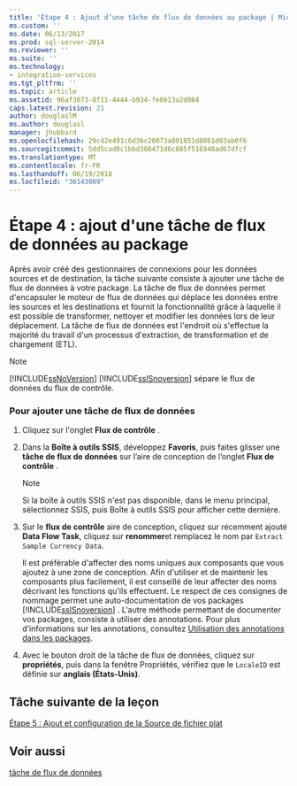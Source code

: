 ```yaml
---
title: 'Étape 4 : Ajout d’une tâche de flux de données au package | Microsoft Docs'
ms.custom: ''
ms.date: 06/13/2017
ms.prod: sql-server-2014
ms.reviewer: ''
ms.suite: ''
ms.technology:
- integration-services
ms.tgt_pltfrm: ''
ms.topic: article
ms.assetid: 96af3073-8f11-4444-b934-fe8613a2d084
caps.latest.revision: 21
author: douglaslM
ms.author: douglasl
manager: jhubbard
ms.openlocfilehash: 29c42e491c6d36c20073a801051d8861d03ab0f6
ms.sourcegitcommit: 5dd5cad0c1bbd308471d6c885f516948ad67dfcf
ms.translationtype: MT
ms.contentlocale: fr-FR
ms.lasthandoff: 06/19/2018
ms.locfileid: "36143089"
---
```

# <a name="step-4-adding-a-data-flow-task-to-the-package"></a>Étape 4 : ajout d'une tâche de flux de données au package
  Après avoir créé des gestionnaires de connexions pour les données sources et de destination, la tâche suivante consiste à ajouter une tâche de flux de données à votre package. La tâche de flux de données permet d'encapsuler le moteur de flux de données qui déplace les données entre les sources et les destinations et fournit la fonctionnalité grâce à laquelle il est possible de transformer, nettoyer et modifier les données lors de leur déplacement. La tâche de flux de données est l'endroit où s'effectue la majorité du travail d'un processus d'extraction, de transformation et de chargement (ETL).  
  
> [!NOTE]  
>  [!INCLUDE[ssNoVersion](../includes/ssnoversion-md.md)] [!INCLUDE[ssISnoversion](../includes/ssisnoversion-md.md)] sépare le flux de données du flux de contrôle.  
  
### <a name="to-add-a-data-flow-task"></a>Pour ajouter une tâche de flux de données  
  
1.  Cliquez sur l'onglet **Flux de contrôle** .  
  
2.  Dans la **Boîte à outils SSIS**, développez **Favoris**, puis faites glisser une **tâche de flux de données** sur l’aire de conception de l’onglet **Flux de contrôle** .  
  
    > [!NOTE]  
    >  Si la boîte à outils SSIS n'est pas disponible, dans le menu principal, sélectionnez SSIS, puis Boîte à outils SSIS pour afficher cette dernière.  
  
3.  Sur le **flux de contrôle** aire de conception, cliquez sur récemment ajouté **Data Flow Task**, cliquez sur **renommer**et remplacez le nom par `Extract Sample Currency Data`.  
  
     Il est préférable d'affecter des noms uniques aux composants que vous ajoutez à une zone de conception. Afin d'utiliser et de maintenir les composants plus facilement, il est conseillé de leur affecter des noms décrivant les fonctions qu'ils effectuent. Le respect de ces consignes de nommage permet une auto-documentation de vos packages [!INCLUDE[ssISnoversion](../includes/ssisnoversion-md.md)] . L'autre méthode permettant de documenter vos packages, consiste à utiliser des annotations. Pour plus d’informations sur les annotations, consultez [Utilisation des annotations dans les packages](use-annotations-in-packages.md).  
  
4.  Avec le bouton droit de la tâche de flux de données, cliquez sur **propriétés**, puis dans la fenêtre Propriétés, vérifiez que le `LocaleID` est définie sur **anglais (États-Unis)**.  
  
## <a name="next-task-in-lesson"></a>Tâche suivante de la leçon  
 [Étape 5 : Ajout et configuration de la Source de fichier plat](lesson-1-5-adding-and-configuring-the-flat-file-source.md)  
  
## <a name="see-also"></a>Voir aussi  
 [tâche de flux de données](control-flow/data-flow-task.md)  
  
  